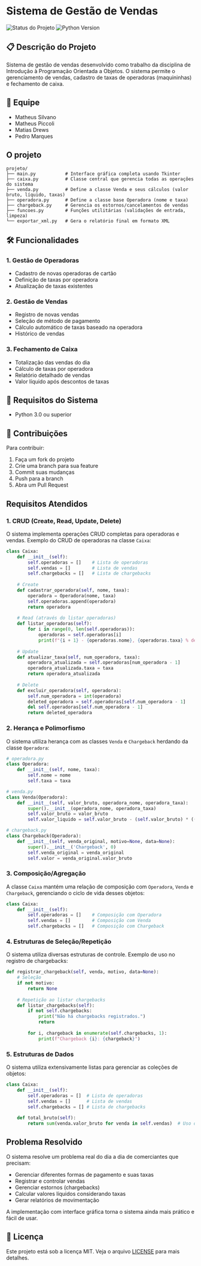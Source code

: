 # Sistema de Gestão de Vendas
![Status do Projeto](https://img.shields.io/badge/Status-Concluído-green)
![Python Version](https://img.shields.io/badge/Python-3.0+-blue)

## 📋 Descrição do Projeto
Sistema de gestão de vendas desenvolvido como trabalho da disciplina de Introdução à Programação Orientada a Objetos. O sistema permite o gerenciamento de vendas, cadastro de taxas de operadoras (maquininhas) e fechamento de caixa.

## 👥 Equipe
- Matheus Silvano
- Matheus Piccoli
- Matias Drews
- Pedro Marques

## O projeto
```
projeto/
├── main.py           # Interface gráfica completa usando Tkinter
├── caixa.py          # Classe central que gerencia todas as operações do sistema
├── venda.py          # Define a classe Venda e seus cálculos (valor bruto, líquido, taxas)
├── operadora.py      # Define a classe base Operadora (nome e taxa)
├── chargeback.py     # Gerencia os estornos/cancelamentos de vendas
├── funcoes.py        # Funções utilitárias (validações de entrada, limpeza)
└── exportar_xml.py   # Gera o relatório final em formato XML 
```

## 🛠️ Funcionalidades

### 1. Gestão de Operadoras
- Cadastro de novas operadoras de cartão
- Definição de taxas por operadora
- Atualização de taxas existentes

### 2. Gestão de Vendas
- Registro de novas vendas
- Seleção de método de pagamento
- Cálculo automático de taxas baseado na operadora
- Histórico de vendas

### 3. Fechamento de Caixa
- Totalização das vendas do dia
- Cálculo de taxas por operadora
- Relatório detalhado de vendas
- Valor líquido após descontos de taxas

## 🔧 Requisitos do Sistema
- Python 3.0 ou superior

## 🤝 Contribuições
Para contribuir:
1. Faça um fork do projeto
2. Crie uma branch para sua feature
3. Commit suas mudanças
4. Push para a branch
5. Abra um Pull Request

## Requisitos Atendidos

### 1. CRUD (Create, Read, Update, Delete)
O sistema implementa operações CRUD completas para operadoras e vendas. Exemplo do CRUD de operadoras na classe `Caixa`:

```python
class Caixa:
    def __init__(self):
        self.operadoras = []    # Lista de operadoras
        self.vendas = []        # Lista de vendas
        self.chargebacks = []   # Lista de chargebacks
    
    # Create
    def cadastrar_operadora(self, nome, taxa):
        operadora = Operadora(nome, taxa)
        self.operadoras.append(operadora)
        return operadora
    
    # Read (através do listar_operadoras)
    def listar_operadoras(self):
        for i in range(0, len(self.operadoras)):
            operadoras = self.operadoras[i]
            print(f"{i + 1} - {operadoras.nome}, {operadoras.taxa} % de taxa")
    
    # Update
    def atualizar_taxa(self, num_operadora, taxa):
        operadora_atualizada = self.operadoras[num_operadora - 1]
        operadora_atualizada.taxa = taxa
        return operadora_atualizada
    
    # Delete
    def excluir_operadora(self, operadora):
        self.num_operadora = int(operadora)
        deleted_operadora = self.operadoras[self.num_operadora - 1]
        del self.operadoras[self.num_operadora - 1]
        return deleted_operadora
```

### 2. Herança e Polimorfismo
O sistema utiliza herança com as classes `Venda` e `Chargeback` herdando da classe `Operadora`:

```python
# operadora.py
class Operadora:
    def __init__(self, nome, taxa):
        self.nome = nome
        self.taxa = taxa

# venda.py
class Venda(Operadora):
    def __init__(self, valor_bruto, operadora_nome, operadora_taxa):
        super().__init__(operadora_nome, operadora_taxa)
        self.valor_bruto = valor_bruto
        self.valor_liquido = self.valor_bruto - (self.valor_bruto) * ((self.taxa) / 100)

# chargeback.py
class Chargeback(Operadora):
    def __init__(self, venda_original, motivo=None, data=None):
        super().__init__('Chargeback', 0)
        self.venda_original = venda_original
        self.valor = venda_original.valor_bruto
```

### 3. Composição/Agregação
A classe `Caixa` mantém uma relação de composição com `Operadora`, `Venda` e `Chargeback`, gerenciando o ciclo de vida desses objetos:

```python
class Caixa:
    def __init__(self):
        self.operadoras = []    # Composição com Operadora
        self.vendas = []        # Composição com Venda
        self.chargebacks = []   # Composição com Chargeback
```

### 4. Estruturas de Seleção/Repetição
O sistema utiliza diversas estruturas de controle. Exemplo de uso no registro de chargebacks:

```python
def registrar_chargeback(self, venda, motivo, data=None):
    # Seleção
    if not motivo:
        return None
        
    # Repetição ao listar chargebacks
    def listar_chargebacks(self):
        if not self.chargebacks:
            print("Não há chargebacks registrados.")
            return
        
        for i, chargeback in enumerate(self.chargebacks, 1):
            print(f"Chargeback {i}: {chargeback}")
```

### 5. Estruturas de Dados
O sistema utiliza extensivamente listas para gerenciar as coleções de objetos:

```python
class Caixa:
    def __init__(self):
        self.operadoras = []  # Lista de operadoras
        self.vendas = []      # Lista de vendas
        self.chargebacks = [] # Lista de chargebacks
    
    def total_bruto(self):
        return sum(venda.valor_bruto for venda in self.vendas)  # Uso de lista
```

## Problema Resolvido
O sistema resolve um problema real do dia a dia de comerciantes que precisam:
- Gerenciar diferentes formas de pagamento e suas taxas
- Registrar e controlar vendas
- Gerenciar estornos (chargebacks)
- Calcular valores líquidos considerando taxas
- Gerar relatórios de movimentação

A implementação com interface gráfica torna o sistema ainda mais prático e fácil de usar.

## 📄 Licença
Este projeto está sob a licença MIT. Veja o arquivo [LICENSE](LICENSE) para mais detalhes.
